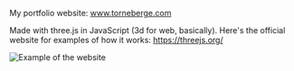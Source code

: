  My portfolio website: www.torneberge.com

 Made with three.js in JavaScript (3d for web, basically).
 Here's the official website for examples of how it works: https://threejs.org/

 ![Example of the website](media/websitegif.gif)